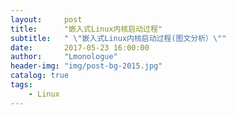 ```yaml
---
layout:     post
title:      "嵌入式Linux内核启动过程"
subtitle:   " \"嵌入式Linux内核启动过程(图文分析）\""
date:       2017-05-23 16:00:00
author:     "Lmonologue"
header-img: "img/post-bg-2015.jpg"
catalog: true
tags:
    - Linux
---
```

